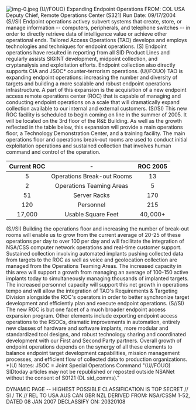 ![img-0.jpeg](img-0.jpeg)
(U//FOUO) Expanding Endpoint Operations
FROM: COL USA
Deputy Chief, Remote Operations Center (S321)
Run Date: 09/17/2004
(S//SI) Endpoint operations activey subvert systems that create, store, or manage information -- computers, peripherals, and telephone switches -- in order to directly retrieve data of intelligence value or achieve other operational ends. Tailored Access Operations (TAO) develops and employs technologies and techniques for endpoint operations.
(S) Endpoint operations have resulted in reporting from all SID Product Lines and regularly assists SIGINT development, midpoint collection, and cryptanalysis and exploitation efforts. Endpoint collection also directly supports CIA and JSOC* counter-terrorism operations.
(U//FOUO) TAO is expanding endpoint operations: increasing the number and diversity of targets and building a more scalable and robust endpoint operations infrastructure. A part of this expansion is the acquisition of a new endpoint access remote operations center (ROC) that is capable of managing and conducting endpoint operations on a scale that will dramatically expand collection available to our internal and external customers.
(S//SI) This new ROC facility is scheduled to begin coming on line in the summer of 2005. It will be located on the 3rd floor of the R\&E Building. As well as the growth reflected in the table below, this expansion will provide a main operations floor, a Technology Demonstration Center, and a training facility. The main operations floor and operations break-out rooms are used to conduct initial exploitation operations and sustained collection that involves human command and control of the operation.

| Current ROC | - | ROC 2005 |
| :--: | :--: | :--: |
| 5 | Operations Break-out Rooms | 13 |
| 2 | Operations Teaming Areas | 5 |
| 51 | Server Racks | 170 |
| 120 | Personnel | 215 |
| 17,000 | Usable Square Feet | $40,000+$ |

(S//SI) Building the operations floor and increasing the number of break-out rooms will enable us to grow from the current average of 20-25 of these operations per day to over 100 per day and will facilitate the integration of NSA/CSS computer network operations and real-time customer support. Sustained collection involving automated implants pushing collected data from targets to the ROC as well as voice and geolocation collection are managed from the Operations Teaming Areas. The increased capacity in this area will support a growth from managing an average of 100-150 active implants today to simultaneously managing thousands of implanted targets. The increased personnel capacity will support this net growth in operations tempo and will allow the integration of TAO's Requirements \& Targeting Division alongside the ROC's operators in order to better synchronize target development and efficiently plan and execute endpoint operations.
(S//SI) The new ROC is but one facet of a much broader endpoint access expansion program. Other elements include exporting endpoint access operations to the RSOCs, dramatic improvements in automation, entirely new classes of hardware and software implants, more modular and standardized tool designs, and robust technology sharing and coordinated development with our First and Second Party partners. Overall growth of endpoint operations depends on the synergy of all these elements to balance endpoint target development capabilities, mission management processes, and efficient flow of collected data to production
organizations.
*(U) Notes:
JSOC = Joint Special Operations Command
"(U//FOUO) SIDtoday articles may not be republished or reposted outside NSANet without the consent of S0121 (DL sid_comms)."

DYNAMIC PAGE -- HIGHEST POSSIBLE CLASSIFICATION IS
TOP SECRET // SI / TK // REL TO USA AUS CAN GBR NZL
DERIVED FROM: NSA/CSSM 1-52, DATED 08 JAN 2007 DECLASSIFY ON: 20320108
